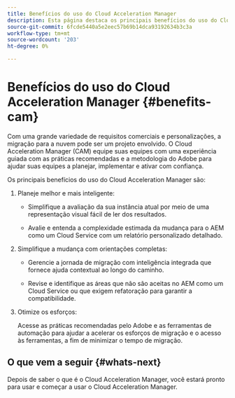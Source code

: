 ```yaml
---
title: Benefícios do uso do Cloud Acceleration Manager
description: Esta página destaca os principais benefícios do uso do Cloud Acceleration Manager.
source-git-commit: 6fcde5440a5e2eec57b69b14dca93192634b3c3a
workflow-type: tm+mt
source-wordcount: '203'
ht-degree: 0%

---
```



# Benefícios do uso do Cloud Acceleration Manager {#benefits-cam}

Com uma grande variedade de requisitos comerciais e personalizações, a migração para a nuvem pode ser um projeto envolvido. O Cloud Acceleration Manager (CAM) equipe suas equipes com uma experiência guiada com as práticas recomendadas e a metodologia do Adobe para ajudar suas equipes a planejar, implementar e ativar com confiança.

Os principais benefícios do uso do Cloud Acceleration Manager são:

1. Planeje melhor e mais inteligente:

   * Simplifique a avaliação da sua instância atual por meio de uma representação visual fácil de ler dos resultados.

   * Avalie e entenda a complexidade estimada da mudança para o AEM como um Cloud Service com um relatório personalizado detalhado.

1. Simplifique a mudança com orientações completas:

   * Gerencie a jornada de migração com inteligência integrada que fornece ajuda contextual ao longo do caminho.

   * Revise e identifique as áreas que não são aceitas no AEM como um Cloud Service ou que exigem refatoração para garantir a compatibilidade.

1. Otimize os esforços:

   Acesse as práticas recomendadas pelo Adobe e as ferramentas de automação para ajudar a acelerar os esforços de migração e o acesso às ferramentas, a fim de minimizar o tempo de migração.

## O que vem a seguir {#whats-next}

Depois de saber o que é o Cloud Acceleration Manager, você estará pronto para usar e começar a usar o Cloud Acceleration Manager.